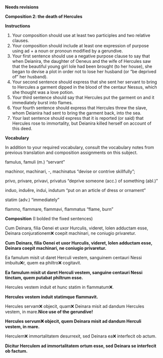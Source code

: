 **Needs revisions**

**Composition 2: the death of Hercules**

**Instructions**
1. Your composition should use at least two participles and two relative clauses.
2. Your composition should include at least one expression of purpose using ad + a noun or pronoun modified by a gerundive.
3. Your first sentence should use a negative purpose clause to say that when Deianira, the daughter of Oeneus and the wife of Hercules saw that the beautiful young girl Iole had been brought (to her house), she began to devise a plot in order not to lose her husband (or “be deprived of” her husband).
4. Your second sentence should express that she sent her servant to bring to Hercules a garment dipped in the blood of the centaur Nessus, which she thought was a love potion.
5. Your third sentence should say that Hercules put the garment on and it immediately burst into flames.
6. Your fourth sentence should express that Hercules threw the slave, whom Deianira had sent to bring the garment back, into the sea.
7. Your last sentence should express that it is reported (or said) that Hercules rose to immortality, but Deianira killed herself on account of this deed.

**Vocabulary**

In addition to your required vocabulary, consult the vocabulary notes from previous translation and composition assignments on this subject.

famulus, famuli (m.) “servant”

machinor, machinari, -, machinatus “devise or contrive skillfully”;

privo, privare, privavi, privatus “deprive someone (acc.) of something (abl.)”

induo, induĕre, indui, indutum “put on an article of dress or ornament”

statim (adv.) “immediately”

flammo, flammare, flammavi, flammatus “flame, burn”

**Composition** (I bolded the fixed sentences)

Cum Deinara, filia Oenei et uxor Hurculis, videret, Iolen adductam esse, Deinara conjurationem❌ coepit machinari, ne coniugio privaretur.

**Cum Deinara, filia Oenei et uxor Hurculis, videret, Iolen adductam esse, Deinara coepit machinari, ne coniugio privaretur.**


Ea famulum misit ut daret Herculi vestem, sanguinem centauri Nessi imbuitu❌r, quem ea philtro❌ cogitavit.

**Ea famulum misit ut daret Herculi vestem, sanguine centauri Nessi tinctam, quem putabat philtrum esse.**


Hercules vestem induit et hunc statim in flammatum❌.

**Hercules vestem induit statimque flammavit.**


Hercules servam❌ objecit, quam❌ Deinara misit ad dandum Hercules vestem, in mare.**Nice use of the gerundive!**

**Hercules servum❌ objecit, quem Deinara misit ad dandum Herculi vestem, in mare.**



Herculem❌ immortalitatem desurrexit, sed Deinara ea❌ interfecit ob actum.

**Dicitur Herculem ad immortalitatem ortum esse, sed Deinara se interfecit ob factum.**


